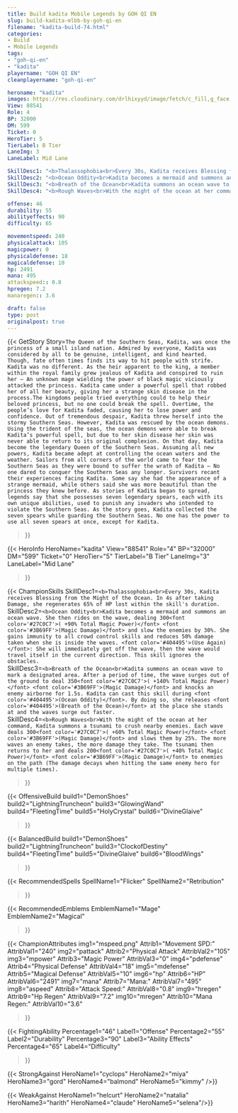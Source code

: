 ```yaml
---
title: Build kadita Mobile Legends by GOH QI EN
slug: build-kadita-mlbb-by-goh-qi-en
filename: "kadita-build-74.html"
categories: 
- Build 
- Mobile Legends
tags: 
- "goh-qi-en"
- "kadita"
playername: "GOH QI EN"
cleanplayername: "goh-qi-en"

heroname: "kadita"
images: https://res.cloudinary.com/drlhixyyd/image/fetch/c_fill,g_face,f_auto/https://cdn2-build.mobagenie.my.id/p/images/banner/full/kadita.jpg
View: 88541 
Role: 4 
BP: 32000
DM: 599 
Ticket: 0 
HeroTier: 5 
TierLabel: B Tier 
LaneImg: 3
LaneLabel: Mid Lane 

SkillDesc1: "<b>Thalassophobia<br>Every 30s, Kadita receives Blessing from the Might of the Ocean. In 4s after taking Damage, she regenerates 65% of HP lost within the skill's duration."   
SkillDesc2: "<b>Ocean Oddity<br>Kadita becomes a mermaid and summons an ocean wave. She then rides on the wave, dealing 300<font color='#27C0C7'>( +90% Total Magic Power)</font> <font color='#3B69FF'>(Magic Damage)</font> and slow the enemies by 30%. She gains immunity to all crowd control skills and reduces 50% damage taken when she is inside the waves. <font color='#404495'>(Use Again)</font>: She will immediately get off the wave, then the wave would travel itself in the current direction. This skill ignores the obstacles."   
SkillDesc3: "<b>Breath of the Ocean<br>Kadita summons an ocean wave to mark a designated area. After a period of time, the wave surges out of the ground to deal 350<font color='#27C0C7'>( +140% Total Magic Power)</font> <font color='#3B69FF'>(Magic Damage)</font> and knocks an enemy airborne for 1.5s. Kadita can cast this skill during <font color='#404495'>(Ocean Oddity)</font>. By doing so, she releases <font color='#404495'>(Breath of the Ocean)</font> at the place she stands at and the waves surge out faster."   
SkillDesc4: "<b>Rough Waves<br>With the might of the ocean at her command, Kadita summons a tsunami to crush nearby enemies. Each wave deals 300<font color='#27C0C7'>( +60% Total Magic Power)</font> <font color='#3B69FF'>(Magic Damage)</font> and slows them by 25%. The more waves an enemy takes, the more damage they take. The tsunami then returns to her and deals 200<font color='#27C0C7'>( +40% Total Magic Power)</font> <font color='#3B69FF'>(Magic Damage)</font> to enemies on the path (The damage decays when hitting the same enemy hero for multiple times)."  

offense: 46 
durability: 55 
abilityeffects: 90 
difficulty: 65 

movementspeed: 240
physicalattack: 105
magicpower: 0
physicaldefense: 18
magicaldefense: 10
hp: 2491
mana: 495
attackspeed:: 0.8
hpregen: 7.2
manaregen:: 3.6

draft: false
type: post
originalpost: true
---
```



{{< GetStory 
Story=` The Queen of the Southern Seas, Kadita, was once the princess of a small island nation. Admired by everyone, Kadita was considered by all to be genuine, intelligent, and kind hearted. Though, fate often times finds its way to hit people with strife. Kadita was no different. As the heir apparent to the king, a member within the royal family grew jealous of Kadita and conspired to ruin her — An unknown mage wielding the power of black magic viciously attacked the princess. Kadita came under a powerful spell that robbed her of all her beauty, giving her a strange skin disease in the process.The kingdoms people tried everything could to help their beloved princess, but no one could break the spell. Overtime, the people’s love for Kadita faded, causing her to lose power and confidence. Out of tremendous despair, Kadita threw herself into the stormy Southern Seas. However, Kadita was rescued by the ocean demons. Using the trident of the seas, the ocean demons were able to break Kadita’s powerful spell, but due to her skin disease her skin was never able to return to its original complexion. On that day, Kadita become the legendary Queen of the Southern Seas. Assuming all new powers, Kadita became adept at controlling the ocean waters and the weather. Sailors from all corners of the world came to fear the Southern Seas as they were bound to suffer the wrath of Kadita — No one dared to conquer the Southern Seas any longer. Survivors recant their experiences facing Kadita. Some say she had the appearance of a strange mermaid, while others said she was more beautiful than the princess they knew before. As stories of Kadita began to spread, legends say that she possesses seven legendary spears, each with its own unique abilities, used to punish any invaders who intended to violate the Southern Seas. As the story goes, Kadita collected the seven spears while guarding the Southern Seas. No one has the power to use all seven spears at once, except for Kadita. ` 
>}}

{{< HeroInfo 
HeroName="kadita" 
View="88541" 
Role="4" 
BP="32000" 
DM="599" 
Ticket="0" 
HeroTier="5" 
TierLabel="B Tier" 
LaneImg="3" 
LaneLabel="Mid Lane" 
>}}
 
{{< ChampionSkills 
SkillDesc1=`<b>Thalassophobia<br>Every 30s, Kadita receives Blessing from the Might of the Ocean. In 4s after taking Damage, she regenerates 65% of HP lost within the skill's duration.`   
SkillDesc2=`<b>Ocean Oddity<br>Kadita becomes a mermaid and summons an ocean wave. She then rides on the wave, dealing 300<font color='#27C0C7'>( +90% Total Magic Power)</font> <font color='#3B69FF'>(Magic Damage)</font> and slow the enemies by 30%. She gains immunity to all crowd control skills and reduces 50% damage taken when she is inside the waves. <font color='#404495'>(Use Again)</font>: She will immediately get off the wave, then the wave would travel itself in the current direction. This skill ignores the obstacles.`   
SkillDesc3=`<b>Breath of the Ocean<br>Kadita summons an ocean wave to mark a designated area. After a period of time, the wave surges out of the ground to deal 350<font color='#27C0C7'>( +140% Total Magic Power)</font> <font color='#3B69FF'>(Magic Damage)</font> and knocks an enemy airborne for 1.5s. Kadita can cast this skill during <font color='#404495'>(Ocean Oddity)</font>. By doing so, she releases <font color='#404495'>(Breath of the Ocean)</font> at the place she stands at and the waves surge out faster.`   
SkillDesc4=`<b>Rough Waves<br>With the might of the ocean at her command, Kadita summons a tsunami to crush nearby enemies. Each wave deals 300<font color='#27C0C7'>( +60% Total Magic Power)</font> <font color='#3B69FF'>(Magic Damage)</font> and slows them by 25%. The more waves an enemy takes, the more damage they take. The tsunami then returns to her and deals 200<font color='#27C0C7'>( +40% Total Magic Power)</font> <font color='#3B69FF'>(Magic Damage)</font> to enemies on the path (The damage decays when hitting the same enemy hero for multiple times).`   
>}}

{{< OffensiveBuild 
build1="DemonShoes"  
build2="LightningTruncheon" 
build3="GlowingWand" 
build4="FleetingTime" 
build5="HolyCrystal" 
build6="DivineGlaive" 
>}} 

{{< BalancedBuild 
build1="DemonShoes"  
build2="LightningTruncheon" 
build3="ClockofDestiny" 
build4="FleetingTime" 
build5="DivineGlaive" 
build6="BloodWings" 
>}}


{{< RecommendedSpells 
SpellName1="Flicker" 
SpellName2="Retribution" 
>}}  

{{< RecommendedEmblems 
EmblemName1="Mage" 
EmblemName2="Magical" 
>}}   


{{< ChampionAttributes
img1="mspeed.png" Attrib1="Movement SPD:" AttribVal1="240"
img2="pattack" Attrib2="Physical Attack" AttribVal2="105"
img3="mpower" Attrib3="Magic Power" AttribVal3="0"
img4="pdefense" Attrib4="Physical Defense" AttribVal4="18"
img5="mdefense" Attrib5="Magical Defense" AttribVal5="10"
img6="hp" Attrib6="HP" AttribVal6="2491"
img7="mana" Attrib7="Mana:" AttribVal7="495"
img8="aspeed" Attrib8="Attack Speed:" AttribVal8="0.8"
img9="hregen" Attrib9="Hp Regen" AttribVal9="7.2"
img10="mregen" Attrib10="Mana Regen:" AttribVal10="3.6"
>}}


{{< FightingAbility
Percentage1="46" Label1="Offense"
Percentage2="55" Label2="Durability"
Percentage3="90" Label3="Ability Effects"
Percentage4="65" Label4="Difficulty"
 >}}

{{< StrongAgainst 
HeroName1="cyclops"
HeroName2="miya"
HeroName3="gord"
HeroName4="balmond"
HeroName5="kimmy"
/>}}

{{< WeakAgainst
HeroName1="helcurt"
HeroName2="natalia"
HeroName3="harith"
HeroName4="claude"
HeroName5="selena"/>}}
